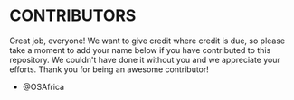 # CONTRIBUTORS
Great job, everyone! We want to give credit where credit is due, so please take a moment to add your name below if you have contributed to this repository. We couldn't have done it without you and we appreciate your efforts. Thank you for being an awesome contributor!

- @OSAfrica